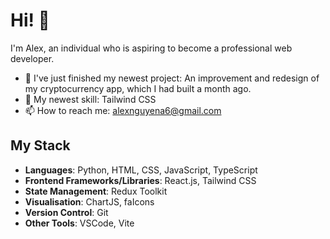 # Hi! 👋
I'm Alex, an individual who is aspiring to become a professional web developer.

- 🔭 I've just finished my newest project: An improvement and redesign of my cryptocurrency app, which I had built a month ago.
- 🌱 My newest skill: Tailwind CSS
- 📫 How to reach me: alexnguyena6@gmail.com

## My Stack

- **Languages**:
Python, HTML, CSS, JavaScript, TypeScript
- **Frontend Frameworks/Libraries**:
React.js, Tailwind CSS
- **State Management**:
Redux Toolkit
- **Visualisation**:
ChartJS, faIcons
- **Version Control**:
Git
- **Other Tools**:
VSCode, Vite
